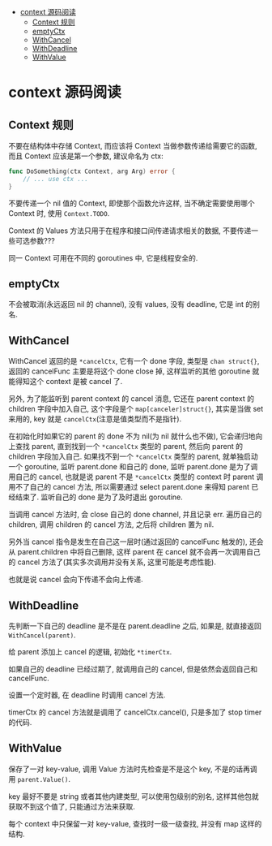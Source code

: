 <!-- TOC -->

- [context 源码阅读](#context-源码阅读)
    - [Context 规则](#context-规则)
    - [emptyCtx](#emptyctx)
    - [WithCancel](#withcancel)
    - [WithDeadline](#withdeadline)
    - [WithValue](#withvalue)

<!-- /TOC -->

# context 源码阅读

## Context 规则

不要在结构体中存储 Context, 而应该将 Context 当做参数传递给需要它的函数, 而且 Context 应该是第一个参数, 建议命名为 ctx:

```go
func DoSomething(ctx Context, arg Arg) error {
    // ... use ctx ...
}
```

不要传递一个 nil 值的 Context, 即使那个函数允许这样, 当不确定需要使用哪个 Context 时, 使用 `Context.TODO`.

Context 的 Values 方法只用于在程序和接口间传递请求相关的数据, 不要传递一些可选参数???

同一 Context 可用在不同的 goroutines 中, 它是线程安全的.


## emptyCtx

不会被取消(永远返回 nil 的 channel), 没有 values, 没有 deadline, 它是 int 的别名.


## WithCancel

WithCancel 返回的是 `*cancelCtx`, 它有一个 done 字段, 类型是 `chan struct{}`, 返回的 cancelFunc 主要是将这个 done close 掉, 这样监听的其他 goroutine 就能得知这个 context 是被 cancel 了.

另外, 为了能监听到 parent context 的 cancel 消息, 它还在 parent context 的 children 字段中加入自己, 这个字段是个 `map[canceler]struct{}`, 其实是当做 set 来用的, key 就是 `cancelCtx`(注意是值类型而不是指针). 

在初始化时如果它的 parent 的 done 不为 nil(为 nil 就什么也不做), 它会递归地向上查找 parent, 直到找到一个 `*cancelCtx` 类型的 parent, 然后向 parent 的 children 字段加入自己. 如果找不到一个 `*cancelCtx` 类型的 parent, 就单独启动一个 goroutine, 监听 parent.done 和自己的 done, 监听 parent.done 是为了调用自己的 cancel, 也就是说 parent 不是 `*cancelCtx` 类型的 context 时 parent 调用不了自己的 cancel 方法, 所以需要通过 select parent.done 来得知 parent 已经结束了. 监听自己的 done 是为了及时退出 goroutine.

当调用 cancel 方法时, 会 close 自己的 done channel, 并且记录 err. 遍历自己的 children, 调用 children 的 cancel 方法, 之后将 children 置为 nil.

另外当 cancel 指令是发生在自己这一层时(通过返回的 cancelFunc 触发的), 还会从 parent.children 中将自己删除, 这样 parent 在 cancel 就不会再一次调用自己的 cancel 方法了(其实多次调用并没有关系, 这里可能是考虑性能).

也就是说 cancel 会向下传递不会向上传递.


## WithDeadline

先判断一下自己的 deadline 是不是在 parent.deadline 之后, 如果是, 就直接返回 `WithCancel(parent)`.

给 parent 添加上 cancel 的逻辑, 初始化 `*timerCtx`.

如果自己的 deadline 已经过期了, 就调用自己的 cancel, 但是依然会返回自己和 cancelFunc.

设置一个定时器, 在 deadline 时调用 cancel 方法.

timerCtx 的 cancel 方法就是调用了 cancelCtx.cancel(), 只是多加了 stop timer 的代码.


## WithValue

保存了一对 key-value, 调用 Value 方法时先检查是不是这个 key, 不是的话再调用 `parent.Value()`.

key 最好不要是 string 或者其他内建类型, 可以使用包级别的别名, 这样其他包就获取不到这个值了, 只能通过方法来获取.

每个 context 中只保留一对 key-value, 查找时一级一级查找, 并没有 map 这样的结构.